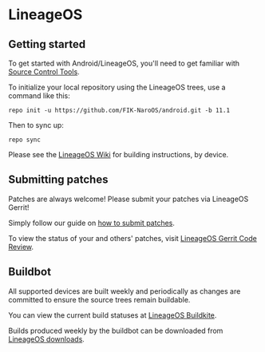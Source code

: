 LineageOS
===========

Getting started
---------------

To get started with Android/LineageOS, you'll need to get familiar with [Source Control Tools](https://source.android.com/setup/develop).

To initialize your local repository using the LineageOS trees, use a command like this:
```
repo init -u https://github.com/FIK-NaroOS/android.git -b 11.1
```
Then to sync up:
```
repo sync
```
Please see the [LineageOS Wiki](https://wiki.lineageos.org/) for building instructions, by device.


Submitting patches
------------------
Patches are always welcome! Please submit your patches via LineageOS Gerrit!

Simply follow our guide on [how to submit patches](https://wiki.lineageos.org/submitting-patch-howto.html).

To view the status of your and others' patches, visit [LineageOS Gerrit Code Review](https://review.lineageos.org/).


Buildbot
--------

All supported devices are built weekly and periodically as changes are committed to ensure the source trees remain buildable.

You can view the current build statuses at [LineageOS Buildkite](https://buildkite.com/lineageos).

Builds produced weekly by the buildbot can be downloaded from [LineageOS downloads](https://download.lineageos.org/).
